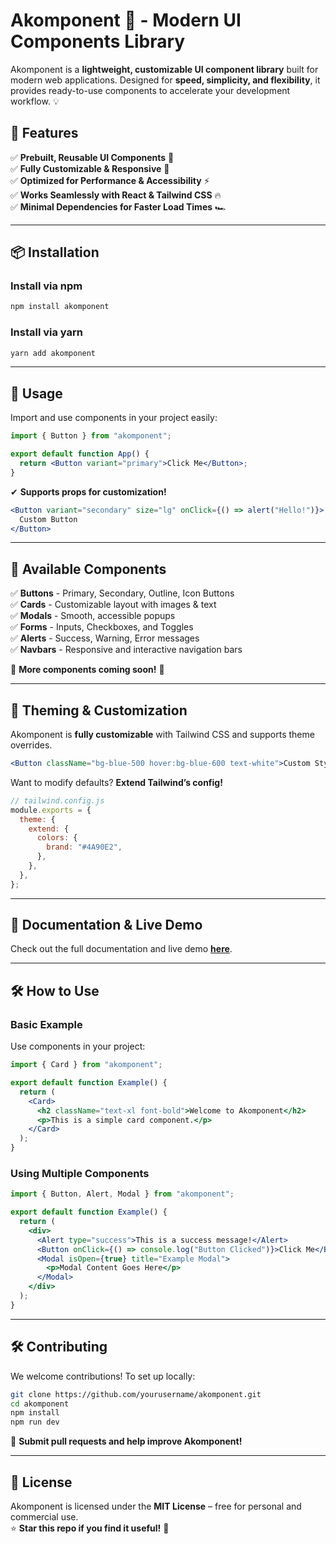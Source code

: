 # Akomponent 🚀 - Modern UI Components Library

Akomponent is a **lightweight, customizable UI component library** built for modern web applications. Designed for **speed, simplicity, and flexibility**, it provides ready-to-use components to accelerate your development workflow. 💡

## 🌟 Features
✅ **Prebuilt, Reusable UI Components** 🎨  
✅ **Fully Customizable & Responsive** 📱  
✅ **Optimized for Performance & Accessibility** ⚡  
✅ **Works Seamlessly with React & Tailwind CSS** 🔥  
✅ **Minimal Dependencies for Faster Load Times** 🏎️  

---

## 📦 Installation
### **Install via npm**
```sh
npm install akomponent
```

### **Install via yarn**
```sh
yarn add akomponent
```

---

## 🚀 Usage
Import and use components in your project easily:

```jsx
import { Button } from "akomponent";

export default function App() {
  return <Button variant="primary">Click Me</Button>;
}
```

✔ **Supports props for customization!**

```jsx
<Button variant="secondary" size="lg" onClick={() => alert("Hello!")}>
  Custom Button
</Button>
```

---

## 📂 Available Components
✅ **Buttons** - Primary, Secondary, Outline, Icon Buttons  
✅ **Cards** - Customizable layout with images & text  
✅ **Modals** - Smooth, accessible popups  
✅ **Forms** - Inputs, Checkboxes, and Toggles  
✅ **Alerts** - Success, Warning, Error messages  
✅ **Navbars** - Responsive and interactive navigation bars  

📌 **More components coming soon!** 🚀

---

## 🎨 Theming & Customization
Akomponent is **fully customizable** with Tailwind CSS and supports theme overrides.

```jsx
<Button className="bg-blue-500 hover:bg-blue-600 text-white">Custom Styled Button</Button>
```

Want to modify defaults? **Extend Tailwind’s config!**

```js
// tailwind.config.js
module.exports = {
  theme: {
    extend: {
      colors: {
        brand: "#4A90E2",
      },
    },
  },
};
```

---

## 📖 Documentation & Live Demo
Check out the full documentation and live demo **[here](https://akomponent-site.vercel.app/)**.

---

## 🛠️ How to Use
### **Basic Example**
Use components in your project:
```jsx
import { Card } from "akomponent";

export default function Example() {
  return (
    <Card>
      <h2 className="text-xl font-bold">Welcome to Akomponent</h2>
      <p>This is a simple card component.</p>
    </Card>
  );
}
```

### **Using Multiple Components**
```jsx
import { Button, Alert, Modal } from "akomponent";

export default function Example() {
  return (
    <div>
      <Alert type="success">This is a success message!</Alert>
      <Button onClick={() => console.log("Button Clicked")}>Click Me</Button>
      <Modal isOpen={true} title="Example Modal">
        <p>Modal Content Goes Here</p>
      </Modal>
    </div>
  );
}
```

---

## 🛠️ Contributing
We welcome contributions! To set up locally:

```sh
git clone https://github.com/yourusername/akomponent.git
cd akomponent
npm install
npm run dev
```

🚀 **Submit pull requests and help improve Akomponent!**

---

## 📜 License
Akomponent is licensed under the **MIT License** – free for personal and commercial use.  
⭐ **Star this repo if you find it useful!** 🚀

